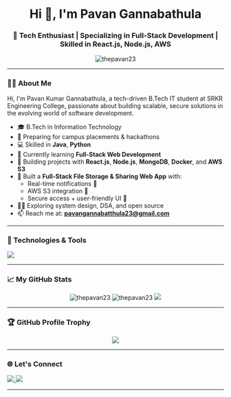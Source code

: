 <h1 align="center">Hi 👋, I'm Pavan Gannabathula</h1>
<h3 align="center">🚀 Tech Enthusiast | Specializing in Full-Stack Development | Skilled in React.js, Node.js, AWS</h3>

<p align="center">
  <img src="https://komarev.com/ghpvc/?username=thepavan23&label=Profile%20views&color=0e75b6&style=flat" alt="thepavan23" />
</p>

---

### 👨‍💻 About Me

Hi, I'm Pavan Kumar Gannabathula, a tech-driven B.Tech IT student at SRKR Engineering College, passionate about building scalable, secure solutions in the evolving world of software development.
- 🎓 B.Tech in Information Technology  
- 💼 Preparing for campus placements & hackathons
- 💻 Skilled in **Java**, **Python**  
- 🌱 Currently learning **Full-Stack Web Development**
- 🔭 Building projects with **React.js**, **Node.js**, **MongoDB**, **Docker**, and **AWS S3**
- 🚀 Built a **Full-Stack File Storage & Sharing Web App** with:
  - Real-time notifications 🔔
  - AWS S3 integration 📂
  - Secure access + user-friendly UI 🔐
- 🧑‍💻 Exploring system design, DSA, and open source  
- 📫 Reach me at: **pavangannabatthula23@gmail.com**

---

### 🔧 Technologies & Tools

<p align="left">
  <img src="https://skillicons.dev/icons?i=html,css,js,react,nodejs,mongodb,java,py,git,aws,vscode,linux" />
</p>

---

### 📈 My GitHub Stats

<p align="center">
  <img src="https://github-readme-stats.vercel.app/api?username=thepavan23&show_icons=true&theme=tokyonight" alt="thepavan23" />
  <img src="https://github-readme-streak-stats.herokuapp.com/?user=thepavan23&theme=tokyonight" alt="thepavan23" />
  <img src="https://github-readme-stats.vercel.app/api/top-langs/?username=thepavan23&layout=compact&theme=tokyonight" />
</p>

---

### 🏆 GitHub Profile Trophy

<p align="center">
  <img src="https://github-profile-trophy.vercel.app/?username=thepavan23&theme=tokyonight&no-frame=true&row=1&column=6" />
</p>

---

### 🌐 Let's Connect

<p>
  <a href="https://www.linkedin.com/in/pavan-kumar-gannabathula" target="_blank">
    <img src="https://img.shields.io/badge/LinkedIn-blue?style=for-the-badge&logo=linkedin">
  </a>
  <a href="mailto:pavangannabatthula23@gmail.com" target="_blank">
    <img src="https://img.shields.io/badge/Gmail-red?style=for-the-badge&logo=gmail">
  </a>

---


<!--
**thepavan23/thepavan23** is a ✨ _special_ ✨ repository because its `README.md` (this file) appears on your GitHub profile.

Here are some ideas to get you started:

- 🔭 I’m currently working on ...
- 🌱 I’m currently learning ...
- 👯 I’m looking to collaborate on ...
- 🤔 I’m looking for help with ...
- 💬 Ask me about ...
- 📫 How to reach me: ...
- 😄 Pronouns: ...
- ⚡ Fun fact: ...
-->
